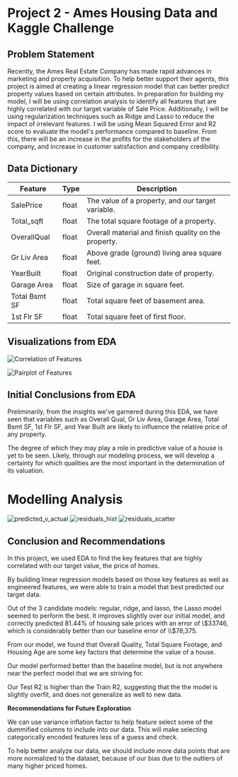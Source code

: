 # Project 2 - Ames Housing Data and Kaggle Challenge



## Problem Statement
Recently, the Ames Real Estate Company has made rapid advances in marketing and property acquisition. To help better support their agents, this project is aimed at creating a linear regression model that can better predict property values based on certain attributes. In preparation for building my model, I will be using correlation analysis to identify all features that are highly correlated with our target variable of Sale Price. Additionally, I will be using regularization techniques such as Ridge and Lasso to reduce the impact of irrelevant features. I will be using Mean Squared Error and R2 score to evaluate the model's performance compared to baseline. From this, there will be an increase in the profits for the stakeholders of the company, and increase in customer satisfaction and company credibility.

## Data Dictionary
|Feature|Type|Description|
|---|---|---|
|SalePrice|float|The value of a property, and our target variable.| 
|Total_sqft|float|The total square footage of a property.| 
|OverallQual|float|Overall material and finish quality on the property.| 
|Gr Liv Area|float|Above grade (ground) living area square feet.|
|YearBuilt|float|Original construction date of property.|
|Garage Area|float|Size of garage in square feet.|
|Total Bsmt SF|float|Total square feet of basement area.|
|1st Flr SF|float|Total square feet of first floor.|

## Visualizations from EDA

![Correlation of Features](./imgs/correlation_final.png)

![Pairplot of Features](./imgs/pairplot.png)

## Initial Conclusions from EDA

Preliminarily, from the insights we've garnered during this EDA, we have seen that variables such as Overall Qual, Gr Liv Area, Garage Area, Total Bsmt SF, 1st Flr SF, and Year Built are likely to influence the relative price of any property. 

The degree of which they may play a role in predictive value of a house is yet to be seen. Likely, through our modeling process, we will develop a certainty for which qualities are the most important in the determination of its valuation.

# Modelling Analysis
![predicted_v_actual](./imgs/predicted_v_actual_scatter.png)
![residuals_hist](./imgs/residuals_hist.png)
![residuals_scatter](./imgs/residuals_scatter.png)


## Conclusion and Recommendations
In this project, we used EDA to find the key features that are highly correlated with our target value, the price of homes. 

By building linear regression models based on those key features as well as engineered features, we were able to train a model that best predicted our target data.

Out of the 3 candidate models: regular, ridge, and lasso, the Lasso model seemed to perform the best. It improves slightly over our initial model, and correctly predicted 81.44% of housing sale prices with an error of \\$33746, which is considerably better than our baseline error of \\$78,375.

From our model, we found that Overall Quality, Total Square Footage, and Housing Age are some key factors that determine the value of a house.

Our model performed better than the baseline model, but is not anywhere near the perfect model that we are striving for. 

Our Test R2 is higher than the Train R2, suggesting that the the model is slightly overfit, and does not generalize as well to new data.

**Recommendations for Future Exploration**

We can use variance inflation factor to help feature select some of the dummified columns to include into our data. This will make selecting categorically encoded features less of a guess and check.

To help better analyze our data, we should include more data points that are more normalized to the dataset, because of our bias due to the outliers of many higher priced homes.